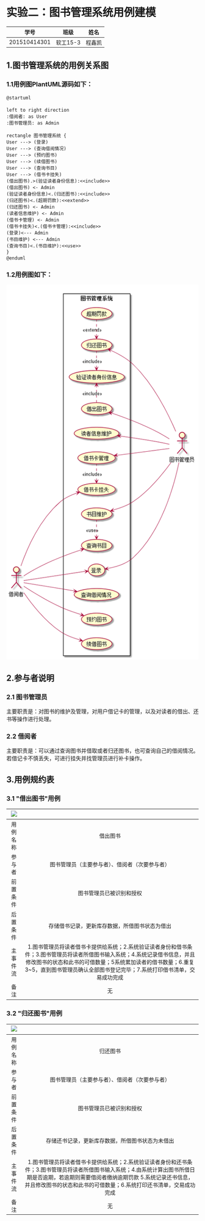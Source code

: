 # 实验二：图书管理系统用例建模
|        学号      |     班级    |    姓名    |
|:----------------:|:-----------:|:----------:|
|   201510414301   |    软工15-3 |    程鑫凯  | 
## 1.图书管理系统的用例关系图
### 1.1用例图PlantUML源码如下：
    @startuml
    
    left to right direction
    :借阅者: as User
    :图书管理员: as Admin
    
    rectangle 图书管理系统 {
    User ---> (登录)
    User ---> (查询借阅情况)
    User ---> (预约图书)
    User ---> (续借图书)
    User ---> (查询书目)
    User ---> (借书卡挂失)
    (借出图书).>(验证读者身份信息):<<include>>
    (借出图书) <- Admin
    (验证读者身份信息)<.(归还图书):<<include>>
    (归还图书)<.(超期罚款):<<extend>>
    (归还图书) <- Admin
    (读者信息维护) <- Admin
    (借书卡管理) <- Admin
    (借书卡挂失)<.(借书卡管理):<<include>>
    (登录)<--- Admin
    (书目维护) <--- Admin
    (查询书目)<.(书目维护):<<use>>
    }
    @enduml
### 1.2用例图如下：
![](libManagerSys.png)

## 2.参与者说明
### 2.1 图书管理员
主要职责是：对图书的维护及管理，对用户借记卡的管理，以及对读者的借出、还书等操作进行处理。
### 2.2 借阅者
主要职责是：可以通过查询图书并借取或者归还图书，也可查询自己的借阅情况。若借记卡不慎丢失，可进行挂失并找管理员进行补卡操作。
## 3.用例规约表
### 3.1 "借出图书"用例
|![](broCase.puml) ||
|:------:|:------:|
|用例名称|借出图书|  
|参与者|图书管理员（主要参与者）、借阅者（次要参与者）|
|前置条件|图书管理员已被识别和授权|
|后置条件|存储借书记录，更新库存数据，所借图书状态为借出|
|主事件流|1.图书管理员将读者借书卡提供给系统；2.系统验证读者身份和借书条件；3.图书管理员将读者所借图书输入系统；4.系统记录借书信息，并且修改图书的状态和此书的可借数量；5系统累加读者的借书数量；6.重复3~5，直到图书管理员确认全部图书登记完毕；7.系统打印借书清单，交易成功完成|
|备注|无|
 ### 3.2 "归还图书"用例
 |![](returnCase.puml) ||
 |:------:|:------:|
 |用例名称|归还图书|  
 |参与者|图书管理员（主要参与者）、借阅者（次要参与者）|
 |前置条件|图书管理员已被识别和授权|
 |后置条件|存储还书记录，更新库存数据，所借图书状态为未借出|
 |主事件流|1.图书管理员将读者借书卡提供给系统；2.系统验证读者身份和还书条件；3.图书管理员将读者所借图书输入系统；4.由系统计算出图书所借日期是否逾期，若逾期则需要借阅者缴纳逾期罚款 5.系统记录还书信息，并且修改图书的状态和此书的可借数量；6.系统打印还书清单，交易成功完成|
 |备注|无|

